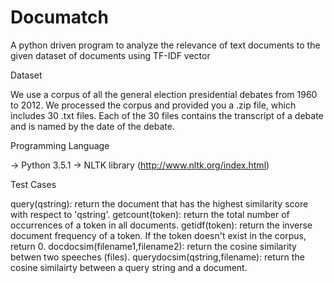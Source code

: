 # Documatch
A python driven program to analyze the relevance of text documents to the given dataset of documents using TF-IDF vector 

Dataset

We use a corpus of all the general election presidential debates from 1960 to 2012. We processed the corpus and provided you a .zip file, which includes 30 .txt files. Each of the 30 files contains the transcript of a debate and is named by the date of the debate. 

Programming Language

-> Python 3.5.1
-> NLTK library (http://www.nltk.org/index.html)

Test Cases

query(qstring): return the document that has the highest similarity score with respect to 'qstring'.
getcount(token): return the total number of occurrences of a token in all documents.
getidf(token): return the inverse document frequency of a token. If the token doesn't exist in the corpus, return 0.
docdocsim(filename1,filename2): return the cosine similarity betwen two speeches (files).
querydocsim(qstring,filename): return the cosine similairty between a query string and a document.
